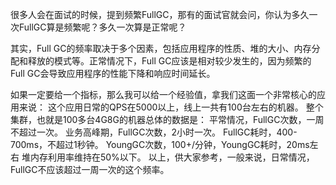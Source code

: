 很多人会在面试的时候，提到频繁FullGC，那有的面试官就会问，你认为多久一次FullGC算是频繁呢？多久一次算是正常呢？  

其实，Full GC的频率取决于多个因素，包括应用程序的性质、堆的大小、内存分配和释放的模式等。正常情况下，Full GC应该是相对较少发生的，因为频繁的Full GC会导致应用程序的性能下降和响应时间延长。  

如果一定要给一个指标，那么我可以给一个经验值，拿我们这面一个非常核心的应用来说：  这个应用日常的QPS在5000以上，线上一共有100台左右的机器。  整个集群，也就是100多台4G8G的机器总体的数据是：  平常情况，FullGC次数，一周不超过一次。 业务高峰期，FullGC次数，2小时一次。 FullGC耗时，400-700ms，不超过1秒钟。 YoungGC次数，100+/分钟，YoungGC耗时，20ms左右 堆内存利用率维持在50%以下。   以上，供大家参考，一般来说，日常情况，FullGC不应该超过一周一次的这个频率。 